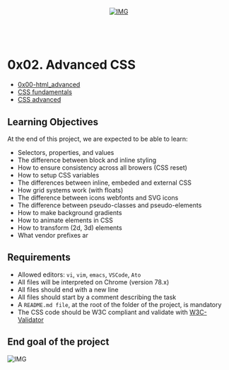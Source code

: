 <!-- repo image -->
<br />
<div align="center">
  <a href="https://github.com/github_username/repo_name">
    <img src="https://github.com/Abubacer/README-Template/blob/master/images/banner.png" alt="IMG"> 
  </a>

<h1 align="center"></h1>
<div align="left">
<br />

# 0x02. Advanced CSS

- [0x00-html_advanced](https://github.com/Abubacer/alx-frontend/tree/f9c031ecb6c8fbb231ba69806710f0b59151fd98/0x00-html_advanced)
- [CSS fundamentals](https://intranet.alxswe.com/concepts/544)
- [CSS advanced](https://intranet.alxswe.com/concepts/545)

## Learning Objectives

At the end of this project, we are expected to be able to learn:

- Selectors, properties, and values
- The difference between block and inline styling
- How to ensure consistency across all browers (CSS reset)
- How to setup CSS variables
- The differences between inline, embeded and external CSS
- How grid systems work (with floats)
- The difference between icons webfonts and SVG icons
- The difference between pseudo-classes and pseudo-elements
- How to make background gradients
- How to animate elements in CSS
- How to transform (2d, 3d) elements
- What vendor prefixes ar

## Requirements

- Allowed editors: ```vi```, ```vim```, ```emacs```, ```VSCode```, ```Ato```
- All files will be interpreted on Chrome (version 78.x)
- All files should end with a new line
- All files should start by a comment describing the task
- A ```README.md file```, at the root of the folder of the project, is mandatory
- The CSS code should be W3C compliant and validate with [W3C-Validator](https://intranet.alxswe.com/rltoken/X59AxQ6wqKqiJk9i8eIjeQ)

## End goal of the project

<img src="" alt="IMG">

</div>
